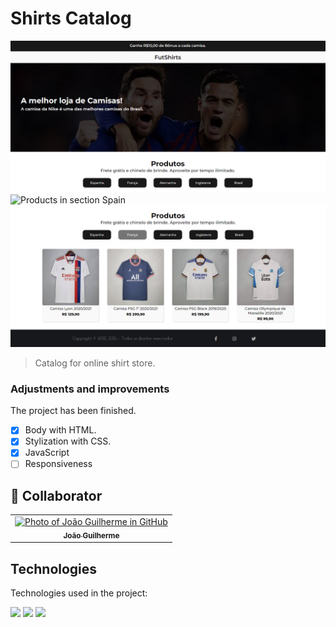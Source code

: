 # Shirts Catalog 

<!---Esses são exemplos. Veja https://shields.io para outras pessoas ou para personalizar este conjunto de escudos. Você pode querer incluir dependências, status do projeto e informações de licença aqui--->

<img src="./imagens/header-catalog.png" alt="Header of Catalog">
<img src="./imagens/products-catalog.png" alt="Products in section Spain">
<img src="./imagens/franca-catalog.png" alt="Products in section France">

>  Catalog for online shirt store.
### Adjustments and improvements


The project has been finished.

- [x] Body with HTML.
- [x] Stylization with CSS.
- [x] JavaScript
- [ ] Responsiveness

## 🤝 Collaborator

<table>
  <tr>
    <td align="center">
      <a href="#">
        <img src="./imagens/gui.jpg" width="100px;" alt="Photo of João Guilherme in GitHub"/><br>
        <sub>
          <b>João Guilherme</b>
        </sub>
      </a>
    </td>
  </tr>
</table>

## Technologies
Technologies used in the project:

<img src="https://img.shields.io/badge/HTML-239120?style=for-the-badge&logo=html5&logoColor=white" />
<img src="https://img.shields.io/badge/CSS3-1572B6?style=for-the-badge&logo=css3&logoColor=white" />
<img src="https://img.shields.io/badge/JavaScript-F7DF1E?style=for-the-badge&logo=javascript&logoColor=black" />